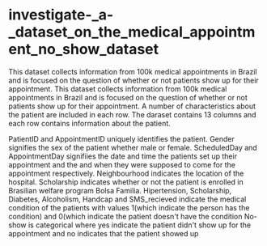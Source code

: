 # investigate-_a-_dataset_on_the_medical_appointment_no_show_dataset
This dataset collects information from 100k medical appointments in Brazil and is focused on the question of whether or not patients show up for their appointment.
This dataset collects information from 100k medical appointments in Brazil and is focused on the question of whether or not patients show up for their appointment. A number of characteristics about the patient are included in each row. The daraset contains 13 columns and each row contains information about the patient.

PatientID and AppointmentID uniquely identifies the patient.
Gender signifies the sex of the patient whether male or female.
ScheduledDay and AppointmentDay signifiies the date and time the patients set up their appointment and the and when they were supposed to come for the appointment respectively.
Neighbourhood indicates the location of the hospital.
Scholarship indicates whether or not the patient is enrolled in Brasilian welfare program Bolsa Familia.
Hipertension, Scholarship, Diabetes, Alcoholism, Handcap and SMS_recieved indicate the medical condition of the patients with values 1(which indicate the person has the condition) and 0(which indicate the patient doesn't have the condition
No-show is categorical where yes indicate the patient didn't show up for the appointment and no indicates that the patient showed up
